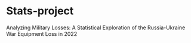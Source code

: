 # Stats-project
Analyzing Military Losses: A Statistical Exploration of the Russia-Ukraine War Equipment Loss in 2022
